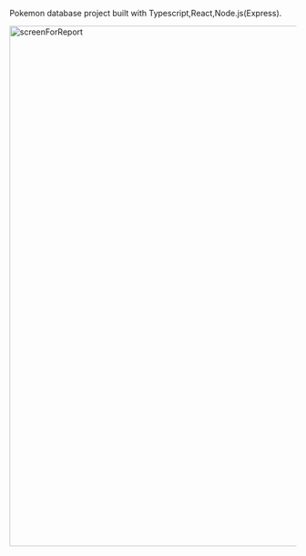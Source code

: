 Pokemon database project built with Typescript,React,Node.js(Express).

<img width="1897" height="915" alt="screenForReport" src="https://github.com/user-attachments/assets/0bc7064a-d87b-4e9f-b738-f46c36f77336" />
